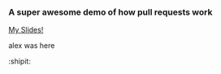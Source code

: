 ### A super awesome demo of how pull requests work
[My Slides!](https://speakerdeck.com/zandrr/intro-to-github)

alex was here

:shipit: 

